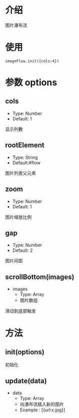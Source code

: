 # 介绍

图片瀑布流
# 使用
    imageFlow.init({cols:4})
# 参数 options
## cols
+ Type: Number
+ Default: 1

显示列數

## rootElement
+ Type: String
+ Default:#flow

图片列表父元素

## zoom
+ Type: Number
+ Default: 1

图片缩放比例

## gap
+ Type: Number
+ Default: 2

图片间距

## scrollBottom(images)
+ images
    + Type: Array
    + 图片数组

滑动到底部触发

# 方法
## init(options)

初始化

## update(data)
+ data
    + Type: Array
    + 向瀑布流插入新的图片
    + Example : [{url:x.jpg}]
